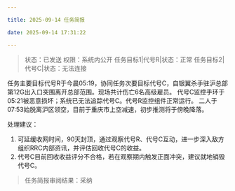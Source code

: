 ```yaml
---

title: 2025-09-14 任务简报

date: 2025-09-14 17:31:22

---
```


> 状态：已发送
> 权限：系统内公开
> 任务目标1|代号R|状态：正常
> 任务目标2|代号C|状态：无法连接

任务主要目标代号R于今晨05:19，协同任务次要目标代号C，自银翼杀手驻沪总部第12G出入口突围离开总部范围。现场共计伤亡6名高级雇员。
代号C监控手环于05:21被恶意损坏；系统已无法追踪代号C。代号R监控组件正常运行。
二人于07:53始脱离沪区领空，目前于重庆市上空减速，初步推测将于傍晚降落。

处理建议：
1. 可延缓收网时间，90天封顶，通过观察代号R、代号C互动，进一步深入敌方组织RRC内部资讯，并评估回收代号C的收益。
2. 代号C目前回收收益评分不合格，若在观察期内触发正面冲突，建议就地销毁代号C。

> 任务简报审阅结果：采纳